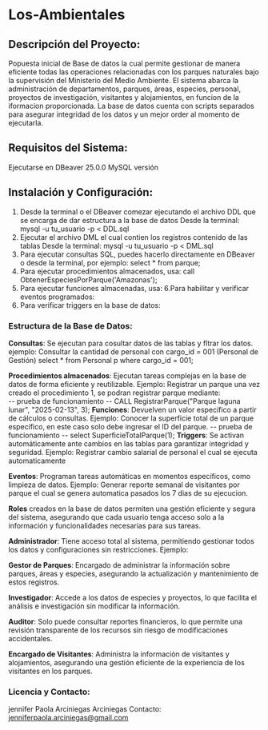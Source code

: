 # Los-Ambientales
## Descripción del Proyecto:
Popuesta inicial de Base de datos la cual permite gestionar de manera eficiente todas las operaciones relacionadas con los parques naturales bajo la supervisión del Ministerio del Medio Ambiente. El sistema abarca la administración de departamentos, parques, áreas, especies, personal, proyectos de investigación, visitantes y alojamientos, en funcion de la iformacion proporcionada. La base de datos cuenta con scripts separados para asegurar  integridad de los datos y un mejor order al momento de ejecutarla. 

## Requisitos del Sistema: 
Ejecutarse en DBeaver 25.0.0 MySQL versión
## Instalación y Configuración:
1. Desde la terminal o el DBeaver comezar ejecutando el archivo DDL que se encarga de dar estructura a la base de datos 
  Desde la terminal: mysql -u tu_usuario -p < DDL.sql
2. Ejecutar el archivo DML el cual contien los registros contenido de las tablas
   Desde la terminal: mysql -u tu_usuario -p < DML.sql
3. Para ejecutar consultas SQL, puedes hacerlo directamente en DBeaver o desde la terminal, por ejemplo:
       select * from parque;
4. Para ejecutar procedimientos almacenados, usa:
      call ObtenerEspeciesPorParque('Amazonas');
5. Para ejecutar funciones almacenadas, usa:
6.Para habilitar y verificar eventos programados:
7. Para verificar triggers en la base de datos:
### Estructura de la Base de Datos:
**Consultas**: Se ejecutan para cosultar datos de las tablas y fltrar los datos.
ejemplo: Consultar la cantidad de personal con cargo_id = 001 (Personal de Gestión)
select * 
from Personal p 
where cargo_id = 001;

**Procedimientos almacenados**: Ejecutan tareas complejas en la base de datos de forma eficiente y reutilizable.
Ejemplo: Registrar un parque una vez creado el procedimiento 1, se podran registrar parque mediante:  
-- prueba de funcionamiento
-- CALL RegistrarParque("Parque laguna lunar", "2025-02-13", 3);
**Funciones**: Devuelven un valor específico a partir de cálculos o consultas.
Ejemplo: Conocer la superficie total de un parque específico, en este caso solo debe ingresar el ID del parque.
-- prueba de funcionamiento
-- select SuperficieTotalParque(1);
**Triggers**: Se activan automáticamente ante cambios en las tablas para garantizar integridad y seguridad.
Ejemplo: Registrar cambio salarial de personal el cual se ejecuta automaticamente 

**Eventos**: Programan tareas automáticas en momentos específicos, como limpieza de datos.
Ejemplo: Generar reporte semanal de visitantes por parque el cual se genera automatica pasados los 7 dias de su ejecucion. 

**Roles** creados en la base de datos permiten una gestión eficiente y segura del sistema, asegurando que cada usuario tenga acceso solo a la información y funcionalidades necesarias para sus tareas.

**Administrador**: Tiene acceso total al sistema, permitiendo gestionar todos los datos y configuraciones sin restricciones.
Ejemplo: 

**Gestor de Parques**: Encargado de administrar la información sobre parques, áreas y especies, asegurando la actualización y mantenimiento de estos registros.

**Investigador**: Accede a los datos de especies y proyectos, lo que facilita el análisis e investigación sin modificar la información.

**Auditor**: Solo puede consultar reportes financieros, lo que permite una revisión transparente de los recursos sin riesgo de modificaciones accidentales.

**Encargado de Visitantes**: Administra la información de visitantes y alojamientos, asegurando una gestión eficiente de la experiencia de los visitantes en los parques.

### Licencia y Contacto: 
jennifer Paola Arciniegas Arciniegas 
Contacto: jenniferpaola.arciniegas@gmail.com


